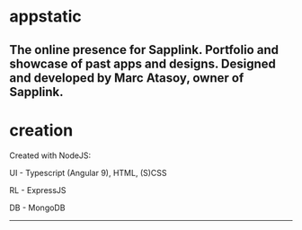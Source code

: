 # appstatic

The online presence for Sapplink. Portfolio and showcase of past apps and designs. Designed and developed by Marc Atasoy, owner of Sapplink.
--------------------
# creation

Created with NodeJS:

UI - Typescript (Angular 9), HTML, (S)CSS
  
RL - ExpressJS
  
DB - MongoDB

-----------------
